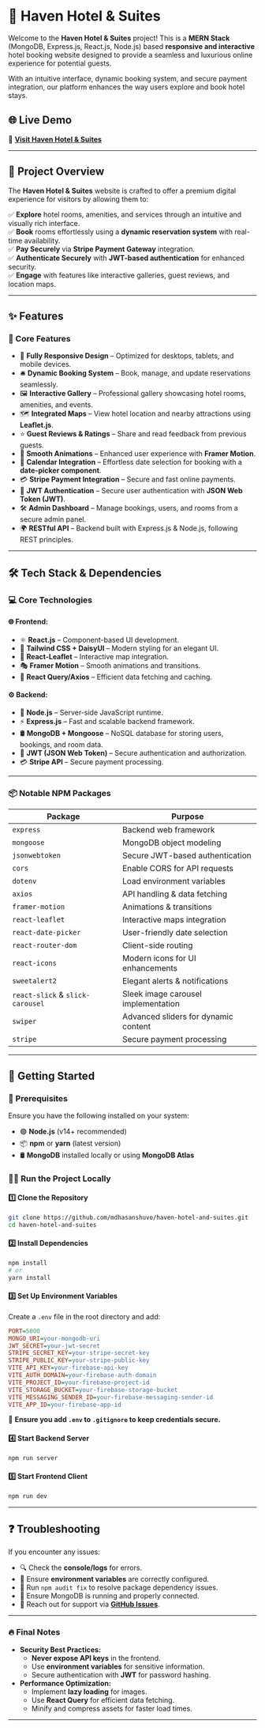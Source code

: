 
# 🏨 Haven Hotel & Suites  

Welcome to the **Haven Hotel & Suites** project! This is a **MERN Stack** (MongoDB, Express.js, React.js, Node.js) based **responsive and interactive** hotel booking website designed to provide a seamless and luxurious online experience for potential guests.  

With an intuitive interface, dynamic booking system, and secure payment integration, our platform enhances the way users explore and book hotel stays.  

## 🌐 Live Demo  
🔗 **[Visit Haven Hotel & Suites](https://haven-hotel-and-suites.web.app)**  

---

## 📖 Project Overview  

The **Haven Hotel & Suites** website is crafted to offer a premium digital experience for visitors by allowing them to:  

✅ **Explore** hotel rooms, amenities, and services through an intuitive and visually rich interface.  
✅ **Book** rooms effortlessly using a **dynamic reservation system** with real-time availability.  
✅ **Pay Securely** via **Stripe Payment Gateway** integration.  
✅ **Authenticate Securely** with **JWT-based authentication** for enhanced security.  
✅ **Engage** with features like interactive galleries, guest reviews, and location maps.  

---

## ✨ Features  

### 🎯 Core Features  
- 📱 **Fully Responsive Design** – Optimized for desktops, tablets, and mobile devices.  
- 🛎️ **Dynamic Booking System** – Book, manage, and update reservations seamlessly.  
- 🖼️ **Interactive Gallery** – Professional gallery showcasing hotel rooms, amenities, and events.  
- 🗺️ **Integrated Maps** – View hotel location and nearby attractions using **Leaflet.js**.  
- ⭐ **Guest Reviews & Ratings** – Share and read feedback from previous guests.  
- 🎥 **Smooth Animations** – Enhanced user experience with **Framer Motion**.  
- 📅 **Calendar Integration** – Effortless date selection for booking with a **date-picker component**.  
- 💳 **Stripe Payment Integration** – Secure and fast online payments.  
- 🔐 **JWT Authentication** – Secure user authentication with **JSON Web Token (JWT)**.  
- 🛠️ **Admin Dashboard** – Manage bookings, users, and rooms from a secure admin panel.  
- 🌍 **RESTful API** – Backend built with Express.js & Node.js, following REST principles.  

---

## 🛠️ Tech Stack & Dependencies  

### 💻 Core Technologies  
#### 🌐 Frontend:  
- ⚛️ **React.js** – Component-based UI development.  
- 🎨 **Tailwind CSS + DaisyUI** – Modern styling for an elegant UI.  
- 📍 **React-Leaflet** – Interactive map integration.  
- 🎭 **Framer Motion** – Smooth animations and transitions.  
- 🔄 **React Query/Axios** – Efficient data fetching and caching.  

#### ⚙️ Backend:  
- 🚀 **Node.js** – Server-side JavaScript runtime.  
- ⚡ **Express.js** – Fast and scalable backend framework.  
- 🛢️ **MongoDB + Mongoose** – NoSQL database for storing users, bookings, and room data.  
- 🔐 **JWT (JSON Web Token)** – Secure authentication and authorization.  
- 💳 **Stripe API** – Secure payment processing.  

---

### 📦 Notable NPM Packages  

| Package | Purpose |  
|---------|---------|  
| `express` | Backend web framework |  
| `mongoose` | MongoDB object modeling |  
| `jsonwebtoken` | Secure JWT-based authentication |  
| `cors` | Enable CORS for API requests |  
| `dotenv` | Load environment variables |  
| `axios` | API handling & data fetching |  
| `framer-motion` | Animations & transitions |  
| `react-leaflet` | Interactive maps integration |  
| `react-date-picker` | User-friendly date selection |  
| `react-router-dom` | Client-side routing |  
| `react-icons` | Modern icons for UI enhancements |  
| `sweetalert2` | Elegant alerts & notifications |  
| `react-slick` & `slick-carousel` | Sleek image carousel implementation |  
| `swiper` | Advanced sliders for dynamic content |  
| `stripe` | Secure payment processing |  

---

## 🚀 Getting Started  

### 📌 Prerequisites  
Ensure you have the following installed on your system:  
- 🟢 **Node.js** (v14+ recommended)  
- 📦 **npm** or **yarn** (latest version)  
- 🛢️ **MongoDB** installed locally or using **MongoDB Atlas**  

### 🏃‍♂️ Run the Project Locally  

#### 1️⃣ Clone the Repository  
```bash
git clone https://github.com/mdhasanshuvo/haven-hotel-and-suites.git
cd haven-hotel-and-suites
```  

#### 2️⃣ Install Dependencies  
```bash
npm install
# or
yarn install
```  

#### 3️⃣ Set Up Environment Variables  
Create a `.env` file in the root directory and add:  

```ini
PORT=5000
MONGO_URI=your-mongodb-uri
JWT_SECRET=your-jwt-secret
STRIPE_SECRET_KEY=your-stripe-secret-key
STRIPE_PUBLIC_KEY=your-stripe-public-key
VITE_API_KEY=your-firebase-api-key
VITE_AUTH_DOMAIN=your-firebase-auth-domain
VITE_PROJECT_ID=your-firebase-project-id
VITE_STORAGE_BUCKET=your-firebase-storage-bucket
VITE_MESSAGING_SENDER_ID=your-firebase-messaging-sender-id
VITE_APP_ID=your-firebase-app-id
```
🔐 **Ensure you add `.env` to `.gitignore` to keep credentials secure.**  

#### 4️⃣ Start Backend Server  
```bash
npm run server
```  

#### 5️⃣ Start Frontend Client  
```bash
npm run dev
```  

---

## ❓ Troubleshooting  

If you encounter any issues:  
- 🔍 Check the **console/logs** for errors.  
- 📄 Ensure **environment variables** are correctly configured.  
- 🔄 Run `npm audit fix` to resolve package dependency issues.  
- 🔌 Ensure MongoDB is running and properly connected.  
- 📩 Reach out for support via **[GitHub Issues](#)**.  

---

### 🔥 Final Notes  

- **Security Best Practices:**  
  - **Never expose API keys** in the frontend.  
  - Use **environment variables** for sensitive information.  
  - Secure authentication with **JWT** for password hashing.  
- **Performance Optimization:**  
  - Implement **lazy loading** for images.  
  - Use **React Query** for efficient data fetching.  
  - Minify and compress assets for faster load times.  

---
